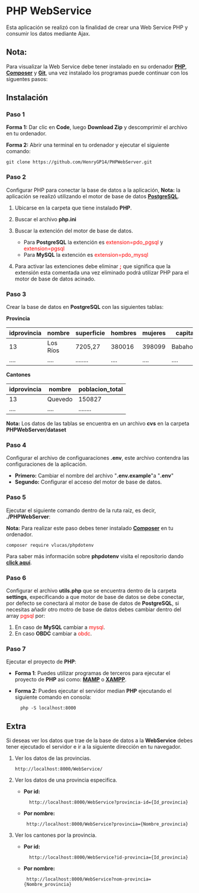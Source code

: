 # **PHP WebService**

Esta aplicación se realizó con la finalidad de crear una Web Service PHP y consumir los datos mediante Ajax.

## **Nota:**

Para visualizar la Web Service debe tener instalado en su ordenador [**PHP**](https://www.php.net/manual/es/intro-whatis.php), [**Composer**](https://getcomposer.org/) y [**Git**](https://git-scm.com/download/win), una vez instalado los programas puede continuar con los siguentes pasos:

## **Instalación**

### **Paso 1**

**Forma 1:** Dar clic en **Code**, luego **Download Zip** y descomprimir el archivo en tu ordenador.

**Forma 2:** Abrir una terminal en tu ordenador y ejecutar el siguiente comando:

    git clone https://github.com/HenryGP14/PHPWebServer.git

### **Paso 2**

Configurar PHP para conectar la base de datos a la aplicación, **Nota:** la aplicación se realizó utilizando el motor de base de datos [**PostgreSQL**](https://www.postgresql.org/).

1. Ubicarse en la carpeta que tiene instalado **PHP**.
2. Buscar el archivo **php.ini**
3. Buscar la extención del motor de base de datos.

    - Para **PostgreSQL** la extención es <font color=red>extension=pdo_pgsql</font> y <font color=red>extension=pgsql</font>
    - Para **MySQL** la extención es <font color=red>extension=pdo_mysql</font>

4. Para activar las extenciones debe eliminar <font color=red>**;**</font> que significa que la extensión esta comentada una vez eliminado podrá utilizar PHP para el motor de base de datos acinado.

### Paso 3

Crear la base de datos en **PostgreSQL** con las siguientes tablas:

**Provincia**

| idprovincia | nombre   | superficie | hombres | mujeres | capital  | poblacion |
| ----------- | -------- | ---------- | ------- | ------- | -------- | --------- |
| 13          | Los Ríos | 7205,27    | 380016  | 398099  | Babahoyo | 778115    |
| ....        | ....     | ........   | ....    | ....    | ....     | ....      |

**Cantones**

| idprovincia | nombre  | poblacion_total |
| ----------- | ------- | --------------- |
| 13          | Quevedo | 150827          |
| ....        | ....    | ........        |

**Nota:** Los datos de las tablas se encuentra en un archivo **cvs** en la carpeta **PHPWebServer/dataset**

### **Paso 4**

Configurar el archivo de configuaraciones **.env**, este archivo contendra las configuraciones de la aplicación.

-   **Primero:** Cambiar el nombre del archivo "**.env.example**"a "**.env**"
-   **Segundo:** Configurar el acceso del motor de base de datos.

### **Paso 5**

Ejecutar el siguiente comando dentro de la ruta raíz, es decir, **./PHPWebServer**:

**Nota:** Para realizar este paso debes tener instalado [**Composer**](https://getcomposer.org/) en tu ordenador.

    composer require vlucas/phpdotenv

Para saber más información sobre **phpdotenv** visita el repositorio dando [**click aquí**](https://github.com/vlucas/phpdotenv).

### **Paso 6**

Configurar el archivo **utils.php** que se encuentra dentro de la carpeta **settings**, expecificando a que motor de base de datos se debe conectar, por defecto se conectará al motor de base de datos de **PostgreSQL**, si necesitas añadir otro motro de base de datos debes cambiar dentro del array <font color=red>pgsql</font> por:

1. En caso de **MySQL** cambiar a <font color=red>mysql</font>.
2. En caso **OBDC** cambiar a <font color=red>obdc</font>.

### **Paso 7**

Ejecutar el proyecto de **PHP**:

-   **Forma 1**: Puedes utilizar programas de terceros para ejecutar el proyecto de **PHP** asi como: [**MAMP**](https://www.mamp.info/en/windows/) o [**XAMPP**](https://www.apachefriends.org/es/index.html).
-   **Forma 2**: Puedes ejecutar el servidor median **PHP** ejecutando el siguiente comando en consola:

          php -S localhost:8000

## **Extra**

Si deseas ver los datos que trae de la base de datos a la **WebService** debes tener ejecutado el servidor e ir a la siguiente dirección en tu navegador.

1.  Ver los datos de las provincias.

        http://localhost:8000/WebService/

2.  Ver los datos de una provincia especifica.

    -   **Por id:**

              http://localhost:8000/WebService?provincia-id={Id_provincia}

    -   **Por nombre:**

             http://localhost:8000/WebService?provincia={Nombre_provincia}

3.  Ver los cantones por la provincia.

    -   **Por id:**

              http://localhost:8000/WebService?id-provincia={Id_provincia}

    -   **Por nombre:**

             http://localhost:8000/WebService?nom-provincia={Nombre_provincia}
